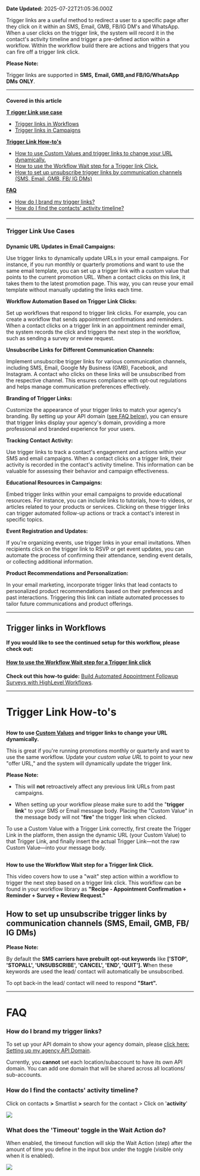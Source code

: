 **Date Updated:** 2025-07-22T21:05:36.000Z
  
  
Trigger links are a useful method to redirect a user to a specific page after they click on it within an SMS, Email, GMB, FB/IG DM's and WhatsApp. When a user clicks on the trigger link, the system will record it in the contact's activity timeline and trigger a pre-defined action within a workflow. Within the workflow build there are actions and triggers that you can fire off a trigger link click.  
  
  
**Please Note:**

Trigger links are supported in **SMS,** **Email, GMB,and FB/IG/WhatsApp DMs** **ONLY**. 

---

[](#Trigger-links-in-Workflows)

#### [](#Trigger-links-in-Workflows)

[](#Trigger-links-in-Workflows)

#### [](#Trigger-links-in-Workflows)

**Covered in this article**

[**T** **rigger Link use case**](#Trigger-Link-use-cases)

* [Trigger links in Workflows](#Trigger-links-in-Workflows)
* [Trigger links in Campaigns](#Trigger-links-in-Campaigns)

  
[**Trigger Link How-to's**](#Trigger-Link-How-to's)

* [How to use Custom Values and trigger links to change your URL dynamically.](#How-to-use-Custom-Values-and-trigger-links-to-change-your-URL-dynamically.)
* [How to use the Workflow Wait step for a Trigger link Click.](#How-to-use-the-Workflow-Wait-step-for-a-Trigger-link-Click.)
* [How to set up unsubscribe trigger links by communication channels (SMS, Email, GMB, FB/ IG DMs)](#How-to-set-up-unsubscribe-trigger-links-by-communication-channels-%28SMS,-Email,-GMB,-FB/-IG%29)

[**FAQ**](#FAQ)

   * [How do I brand my trigger links?](#How-do-I-brand-my-trigger-links?)
   * [How do I find the contacts' activity timeline?](#How-do-I-find-the-contacts'-activity-timeline?)

####   
  
---

### **Trigger Link Use Cases**

###   

**Dynamic URL Updates in Email Campaigns:**

Use trigger links to dynamically update URLs in your email campaigns. For instance, if you run monthly or quarterly promotions and want to use the same email template, you can set up a trigger link with a custom value that points to the current promotion URL. When a contact clicks on this link, it takes them to the latest promotion page. This way, you can reuse your email template without manually updating the links each time.

  
**Workflow Automation Based on Trigger Link Clicks:**

Set up workflows that respond to trigger link clicks. For example, you can create a workflow that sends appointment confirmations and reminders. When a contact clicks on a trigger link in an appointment reminder email, the system records the click and triggers the next step in the workflow, such as sending a survey or review request.

  
**Unsubscribe Links for Different Communication Channels:**

Implement unsubscribe trigger links for various communication channels, including SMS, Email, Google My Business (GMB), Facebook, and Instagram. A contact who clicks on these links will be unsubscribed from the respective channel. This ensures compliance with opt-out regulations and helps manage communication preferences effectively.

  
**Branding of Trigger Links:**

Customize the appearance of your trigger links to match your agency's branding. By setting up your API domain ([see FAQ below](https://help.gohighlevel.com/support/solutions/articles/48000981404-trigger-links-overview#How-do-I-brand-my-trigger-links?:~:text=FAQ-,How%20do%20I%20brand%20my%20trigger%20links%3F,-To%20set%20up)), you can ensure that trigger links display your agency's domain, providing a more professional and branded experience for your users.

  
**Tracking Contact Activity:**

Use trigger links to track a contact's engagement and actions within your SMS and email campaigns. When a contact clicks on a trigger link, their activity is recorded in the contact's activity timeline. This information can be valuable for assessing their behavior and campaign effectiveness.

  
**Educational Resources in Campaigns:**

Embed trigger links within your email campaigns to provide educational resources. For instance, you can include links to tutorials, how-to videos, or articles related to your products or services. Clicking on these trigger links can trigger automated follow-up actions or track a contact's interest in specific topics.

  
**Event Registration and Updates:**

If you're organizing events, use trigger links in your email invitations. When recipients click on the trigger link to RSVP or get event updates, you can automate the process of confirming their attendance, sending event details, or collecting additional information.

  
**Product Recommendations and Personalization:**

In your email marketing, incorporate trigger links that lead contacts to personalized product recommendations based on their preferences and past interactions. Triggering this link can initiate automated processes to tailor future communications and product offerings.
  
  
---

## **Trigger links in Workflows**

**If you would like to see the continued setup for this workflow, please check out:**

#### [How to use the Workflow Wait step for a Trigger link click](#How-to-use-the-Workflow-Wait-step-for-a-Trigger-link-Click-4)

####   
**Check out this how-to guide:** [Build Automated Appointment Followup Surveys with HighLevel Workflows](https://www.youtube.com/watch?v=Y2v1btMRZUE).
  
  
---

# **Trigger Link How-to's**

##   
**How to use [Custom Values](https://help.gohighlevel.com/en/support/solutions/articles/48001161575) and trigger links to change your URL dynamically.**

  
This is great if you're running promotions monthly or quarterly and want to use the same workflow. Update your _custom value URL_ to point to your new "offer URL," and the system will dynamically update the trigger link. 

  
**Please Note:**

- This will **not** retroactively affect any previous link URLs from past campaigns.  
  
- When setting up your workflow please make sure to add the "**trigger link**" to your SMS or Email message body. Placing the "Custom Value" in the message body will not "**fire**" the trigger link when clicked.

To use a Custom Value with a Trigger Link correctly, first create the Trigger Link in the platform, then assign the dynamic URL (your Custom Value) to that Trigger Link, and finally insert the actual Trigger Link—not the raw Custom Value—into your message body.
  
  
##   
  
**How to use the Workflow Wait step for a Trigger link Click.**

  
This video covers how to use a "wait" step action within a workflow to trigger the next step based on a trigger link click. This workflow can be found in your workflow library as **"Recipe - Appointment Confirmation + Reminder + Survey + Review Request."** 
  
  
## **How to set up unsubscribe trigger links by communication channels (SMS, Email, GMB, FB/ IG DMs)**
  
  
**Please Note:**

By default the **SMS carriers have prebuilt** **opt-out keywords** like **['STOP', 'STOPALL', 'UNSUBSCRIBE', 'CANCEL', 'END', 'QUIT']. W**hen these keywords are used the lead/ contact will automatically be unsubscribed.   
  
To opt back-in the lead/ contact will need to respond **"Start".**
  
  
---

# **FAQ**

  
### **How do I brand my trigger links?**

To set up your API domain to show your agency domain, please [click here: Setting up my agency API Domain](https://help.gohighlevel.com/en/support/solutions/articles/48001143244).  
  
Currently, you **cannot** set each location/subaccount to have its own API domain. You can add one domain that will be shared across all locations/ sub-accounts.
  
  
### **How do I find the contacts' activity timeline?**

Click on contacts **\>** Smartlist **\>** search for the contact > Click on '**activity**'

![](https://s3.amazonaws.com/cdn.freshdesk.com/data/helpdesk/attachments/production/48278188001/original/tQiXvIBFQTalUwiuOZ5oGLSS_7cfaUvxJA.png?1674834637)

  
### **What does the 'Timeout' toggle in the Wait Action do?**

When enabled, the timeout function will skip the Wait Action (step) after the amount of time you define in the input box under the toggle (visible only when it is enabled).

  
![](https://s3.amazonaws.com/cdn.freshdesk.com/data/helpdesk/attachments/production/155018392858/original/mEXMmc4R78gXadRH3AY69KJugOmbEzavsQ.gif?1705957179)

  